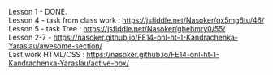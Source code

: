 Lesson 1 - DONE. <br/>
Lesson 4 - task from class work : https://jsfiddle.net/Nasoker/qx5mg6tu/46/ <br/>
Lesson 5 - task Tree : https://jsfiddle.net/Nasoker/gbehmry0/55/ <br/>
Lesson 2-7 - https://nasoker.github.io/FE14-onl-ht-1-Kandrachenka-Yaraslau/awesome-section/ <br/>
Last work HTML/CSS : https://nasoker.github.io/FE14-onl-ht-1-Kandrachenka-Yaraslau/active-box/

